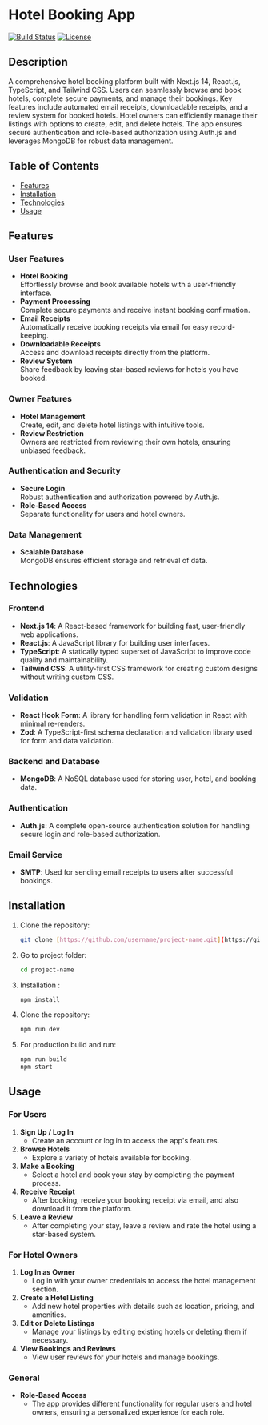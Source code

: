# Hotel Booking App
[![Build Status](https://img.shields.io/badge/build-passing-brightgreen.svg)](link-to-build) [![License](https://img.shields.io/badge/license-MIT-blue.svg)](LICENSE)

## Description
A comprehensive hotel booking platform built with Next.js 14, React.js, TypeScript, and Tailwind CSS. Users can seamlessly browse and book hotels, complete secure payments, and manage their bookings. Key features include automated email receipts, downloadable receipts, and a review system for booked hotels. Hotel owners can efficiently manage their listings with options to create, edit, and delete hotels. The app ensures secure authentication and role-based authorization using Auth.js and leverages MongoDB for robust data management.

## Table of Contents
- [Features](#features)
- [Installation](#installation)
- [Technologies](#technologies)
- [Usage](#usage)

## Features
### User Features  
- **Hotel Booking**  
  Effortlessly browse and book available hotels with a user-friendly interface.  
- **Payment Processing**  
  Complete secure payments and receive instant booking confirmation.  
- **Email Receipts**  
  Automatically receive booking receipts via email for easy record-keeping.  
- **Downloadable Receipts**  
  Access and download receipts directly from the platform.  
- **Review System**  
  Share feedback by leaving star-based reviews for hotels you have booked.  

### Owner Features  
- **Hotel Management**  
  Create, edit, and delete hotel listings with intuitive tools.  
- **Review Restriction**  
  Owners are restricted from reviewing their own hotels, ensuring unbiased feedback.  

### Authentication and Security  
- **Secure Login**  
  Robust authentication and authorization powered by Auth.js.  
- **Role-Based Access**  
  Separate functionality for users and hotel owners.  

### Data Management  
- **Scalable Database**  
  MongoDB ensures efficient storage and retrieval of data.


## Technologies  

### Frontend  
- **Next.js 14**: A React-based framework for building fast, user-friendly web applications.  
- **React.js**: A JavaScript library for building user interfaces.  
- **TypeScript**: A statically typed superset of JavaScript to improve code quality and maintainability.  
- **Tailwind CSS**: A utility-first CSS framework for creating custom designs without writing custom CSS.  

### Validation  
- **React Hook Form**: A library for handling form validation in React with minimal re-renders.  
- **Zod**: A TypeScript-first schema declaration and validation library used for form and data validation.  

### Backend and Database  
- **MongoDB**: A NoSQL database used for storing user, hotel, and booking data.  

### Authentication  
- **Auth.js**: A complete open-source authentication solution for handling secure login and role-based authorization.  

### Email Service  
- **SMTP**: Used for sending email receipts to users after successful bookings.  




## Installation
1. Clone the repository:
   ```bash
   git clone [https://github.com/username/project-name.git](https://github.com/Hasibul-Islam-Shanto/hotel-booking.git
2. Go to project folder:
   ```bash
   cd project-name
3. Installation :
   ```bash
   npm install
4. Clone the repository:
   ```bash
   npm run dev
5. For production build and run:
   ```bash
   npm run build
   npm start


## Usage  

### For Users  
1. **Sign Up / Log In**  
   - Create an account or log in to access the app's features.  
2. **Browse Hotels**  
   - Explore a variety of hotels available for booking.  
3. **Make a Booking**  
   - Select a hotel and book your stay by completing the payment process.  
4. **Receive Receipt**  
   - After booking, receive your booking receipt via email, and also download it from the platform.  
5. **Leave a Review**  
   - After completing your stay, leave a review and rate the hotel using a star-based system.  

### For Hotel Owners  
1. **Log In as Owner**  
   - Log in with your owner credentials to access the hotel management section.  
2. **Create a Hotel Listing**  
   - Add new hotel properties with details such as location, pricing, and amenities.  
3. **Edit or Delete Listings**  
   - Manage your listings by editing existing hotels or deleting them if necessary.  
4. **View Bookings and Reviews**  
   - View user reviews for your hotels and manage bookings.  

### General  
- **Role-Based Access**  
   - The app provides different functionality for regular users and hotel owners, ensuring a personalized experience for each role.  


